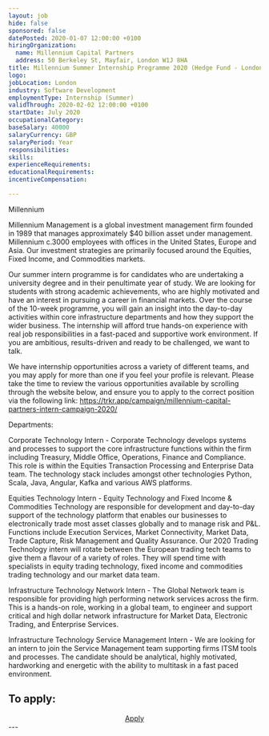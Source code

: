 ```yaml
---
layout: job
hide: false
sponsored: false
datePosted: 2020-01-07 12:00:00 +0100
hiringOrganization:
  name: Millennium Capital Partners
  address: 50 Berkeley St, Mayfair, London W1J 8HA
title: Millennium Summer Internship Programme 2020 (Hedge Fund - London Office Technology Roles)
logo:
jobLocation: London
industry: Software Development
employmentType: Internship (Summer)
validThrough: 2020-02-02 12:00:00 +0100
startDate: July 2020
occupationalCategory:
baseSalary: 40000
salaryCurrency: GBP
salaryPeriod: Year
responsibilities:
skills:
experienceRequirements:
educationalRequirements:
incentiveCompensation:

---
```

Millennium

Millennium Management is a global investment management firm founded in 1989 that manages approximately $40 billion asset under management. Millennium c.3000 employees with offices in the United States, Europe and Asia.  Our investment strategies are primarily focused around the Equities, Fixed Income, and Commodities markets. 

Our summer intern programme is for candidates who are undertaking a university degree and in their penultimate year of study. We are looking for students with strong academic achievements, who are highly motivated and have an interest in pursuing a career in financial markets. Over the course of the 10-week programme, you will gain an insight into the day-to-day activities within core infrastructure departments and how they support the wider business.  The internship will afford true hands-on experience with real job responsibilities in a fast-paced and supportive work environment. If you are ambitious, results-driven and ready to be challenged, we want to talk. 

We have internship opportunities across a variety of different teams, and you may apply for more than one if you feel your profile is relevant. Please take the time to review the various opportunities available by scrolling through the website below, and ensure you to apply to the correct position via the following link: https://trkr.app/campaign/millennium-capital-partners-intern-campaign-2020/

Departments:

Corporate Technology Intern - Corporate Technology develops systems and processes to support the core infrastructure functions within the firm including Treasury, Middle Office, Operations, Finance and Compliance. This role is within the Equities Transaction Processing and Enterprise Data team.  The technology stack includes amongst other technologies Python, Scala, Java, Angular, Kafka and various AWS platforms.

Equities Technology Intern - Equity Technology and Fixed Income & Commodities Technology are responsible for development and day-to-day support of the technology platform that enables our businesses to electronically trade most asset classes globally and to manage risk and P&L.  Functions include Execution Services, Market Connectivity, Market Data, Trade Capture, Risk Management and Quality Assurance. Our 2020 Trading Technology intern will rotate between the European trading tech teams to give them a flavour of a variety of roles.  They will spend time with specialists in equity trading technology, fixed income and commodities trading technology and our market data team.

Infrastructure Technology Network Intern - The Global Network team is responsible for providing high performing network services across the firm.  This is a hands-on role, working in a global team, to engineer and support critical and high dollar network infrastructure for Market Data, Electronic Trading, and Enterprise Services.

Infrastructure Technology Service Management Intern - We are looking for an intern to join the Service Management team supporting firms ITSM tools and processes. The candidate should be analytical, highly motivated, hardworking and energetic with the ability to multitask in a fast paced environment.
## To apply:

<div class="to-apply" style="text-align: center">
  <a class="btn btn--dark" style="margin: 20px" href="https://trkr.app/campaign/millennium-capital-partners-intern-campaign-2020/">
    Apply
  </a>
</div>
---
